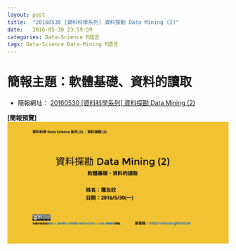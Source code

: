 ```yaml
---
layout: post
title:  "20160530 [資料科學系列] 資料探勘 Data Mining (2)"
date:   2016-05-30 23:59:59
categories: Data-Science R語言
tags: Data-Science Data-Mining R語言
---
```





# 簡報主題：軟體基礎、資料的讀取
* 簡報網址： [20160530 [資料科學系列] 資料探勘 Data Mining (2)](/collections/data-science/20160530-Data-Mining-2.html)


**[簡報預覽]**
![](/assets/20160530/cover.jpg)